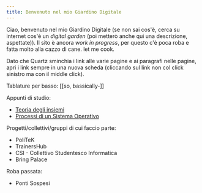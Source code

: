 ```yaml
---
title: Benvenuto nel mio Giardino Digitale
---
```

Ciao, benvenuto nel mio Giardino Digitale (se non sai cos'è, cerca su internet cos'è un _digital garden_ (poi metterò anche qui una descrizione, aspettate)).
Il sito è ancora _work in progress_, per questo c'è poca roba e fatta molto alla cazzo di cane. let me cook.

Dato che Quartz sminchia i link alle varie pagine e ai paragrafi nelle pagine, apri i link sempre in una nuova scheda (cliccando sul link non col click sinistro ma con il middle click).

Tablature per basso: [[so, bassically-]]

Appunti di studio:
- [Teoria degli insiemi](Teoria%20degli%20insiemi.md)
- [Processi di un Sistema Operativo](Processi%20di%20un%20Sistema%20Operativo.md)

Progetti/collettivi/gruppi di cui faccio parte:
- PoliTeK
- TrainersHub
- CSI - Collettivo Studentesco Informatica
- Bring Palace

Roba passata:
- Ponti Sospesi
